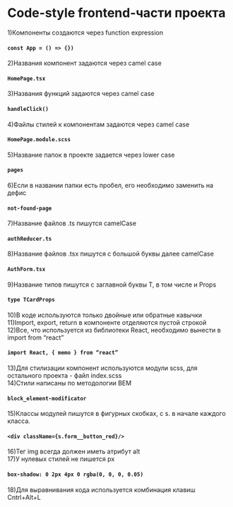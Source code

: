 # Code-style frontend-части проекта
1)Компоненты создаются через function expression 
#### `const App = () => {})`
2)Названия компонент задаются через camel case 
#### `HomePage.tsx`
3)Названия функций задаются через camel case 
#### `handleClick()`
4)Файлы стилей к компонентам задаются через camel case 
#### `HomePage.module.scss`
5)Название папок в проекте задается через lower case
#### `pages`
6)Если в названии папки есть пробел, его необходимо заменить на дефис
#### `not-found-page`
7)Название файлов .ts пишутся camelCase
#### `authReducer.ts`
8)Название  файлов .tsx пишутся с большой буквы далее camelCase
#### `AuthForm.tsx`
9)Название типов пишутся с заглавной буквы T, в том числе и Props
#### `type TCardProps`
10)В коде используются только двойные или обратные кавычки\
11)Import, export, return в компоненте отделяются пустой строкой\
12)Все, что используется из библиотеки React, необходимо вынести в import from “react”
#### `import React, { memo } from “react”`
13)Для стилизации компонент используются модули scss, для остального проекта - файл index.scss\
14)Стили написаны по методологии BEM
#### `block_element-modificator`
15)Классы модулей пишутся в фигурных скобках, с s. в начале каждого класса. 
#### `<div className={s.form__button_red}/>`
16)Тег img всегда должен иметь атрибут alt\
17)У нулевых стилей не пишется px 
#### `box-shadow: 0 2px 4px 0 rgba(0, 0, 0, 0.05)`
18)Для выравнивания кода используется комбинация клавиш Cntrl+Alt+L
